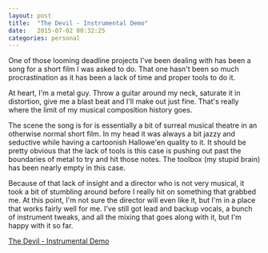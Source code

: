 ```yaml
---
layout: post
title:  "The Devil - Instrumental Demo"
date:   2015-07-02 00:32:25
categories: personal
---
```


One of those looming deadline projects I've been dealing with has been a song for a short film I was asked to do. That one hasn't been so much procrastination as it has been a lack of time and proper tools to do it. 

At heart, I'm a metal guy. Throw a guitar around my neck, saturate it in distortion, give me a blast beat and I'll make out just fine. That's really where the limit of my musical composition history goes. 

The scene the song is for is essentially a bit of surreal musical theatre in an otherwise normal short film. In my head it was always a bit jazzy and seductive while having a cartoonish Hallowe'en quality to it. It should be pretty obvious that the lack of tools is this case is pushing out past the boundaries of metal to try and hit those notes. The toolbox (my stupid brain) has been nearly empty in this case.

Because of that lack of insight and a director who is not very musical, it took a bit of stumbling around before I really hit on something that grabbed me. At this point, I'm not sure the director will even like it, but I'm in a place that works fairly well for me.  I've still got lead and backup vocals, a bunch of instrument tweaks, and all the mixing that goes along with it, but I'm happy with it so far.

[The Devil - Instrumental Demo](https://dl.dropboxusercontent.com/u/800800/the%20devil%20-%20full%20instrumental.mp3)